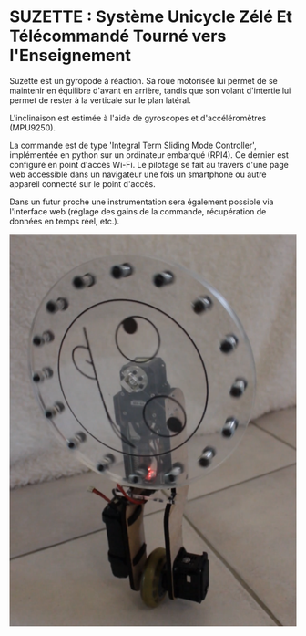 # SUZETTE : Système Unicycle Zélé Et Télécommandé Tourné vers l'Enseignement
Suzette est un gyropode à réaction.
Sa roue motorisée lui permet de se maintenir en équilibre d'avant en arrière, tandis que son volant d'intertie lui permet de rester à la verticale sur le plan latéral.

L'inclinaison est estimée à l'aide de gyroscopes et d'accéléromètres (MPU9250).

La commande est de type 'Integral Term Sliding Mode Controller', implémentée en python sur un ordinateur embarqué (RPI4).
Ce dernier est configuré en point d'accès Wi-Fi.
Le pilotage se fait au travers d'une page web accessible dans un navigateur une fois un smartphone ou autre appareil connecté sur le point d'accès.

Dans un futur proche une instrumentation sera également possible via l'interface web (réglage des gains de la commande, récupération de données en temps réel, etc.).

![Suzette](Suzette.png)
